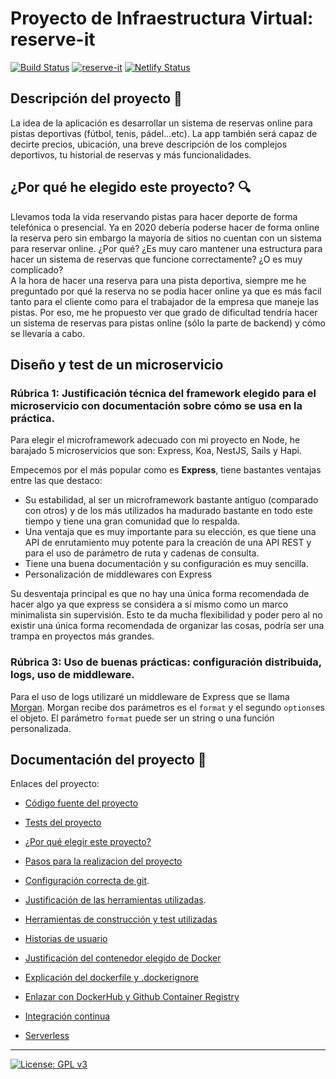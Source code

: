 # Proyecto de Infraestructura Virtual: reserve-it
[![Build Status](https://travis-ci.com/sergiocantero8/reserve-it.svg?branch=master)](https://travis-ci.com/sergiocantero8/reserve-it)
[![reserve-it](https://circleci.com/gh/sergiocantero8/reserve-it.svg?style=svg)](https://app.circleci.com/pipelines/github/sergiocantero8/reserve-it)
[![Netlify Status](https://api.netlify.com/api/v1/badges/652295d9-fd25-4ef9-86cd-e8077d424c66/deploy-status)](https://app.netlify.com/sites/compara-precios/deploys)
## Descripción del proyecto :green_book:
La idea de la aplicación es desarrollar un sistema de reservas online para pistas deportivas (fútbol, tenis, pádel...etc). La app también será capaz de decirte precios, ubicación, una breve descripción de los complejos deportivos, tu historial de reservas y más funcionalidades.

## ¿Por qué he elegido este proyecto? :mag:
Llevamos toda la vida reservando pistas para hacer deporte de forma telefónica o presencial. Ya en 2020 debería poderse hacer de forma online la reserva pero sin embargo la mayoría de sitios no cuentan con un sistema para reservar online. ¿Por qué? ¿Es muy caro mantener una estructura para hacer un sistema de reservas que funcione correctamente? ¿O es muy complicado?  
A la hora de hacer una reserva para una pista deportiva, siempre me he preguntado por qué la reserva no se podía hacer online ya que es más facil tanto para el cliente como para el trabajador de la empresa que maneje las pistas. Por eso, me he propuesto ver que grado de dificultad tendría hacer un sistema de reservas para pistas online (sólo la parte de backend) y cómo se llevaría a cabo.

## Diseño y test de un microservicio

### Rúbrica 1: Justificación técnica del framework elegido para el microservicio con documentación sobre cómo se usa en la práctica.

Para elegir el microframework adecuado con mi proyecto en Node, he barajado 5 microservicios que son: Express, Koa, NestJS, Sails y Hapi.

Empecemos por el más popular como es **Express**, tiene bastantes ventajas entre las que destaco:
- Su estabilidad, al ser un microframework bastante antiguo (comparado con otros) y de los más utilizados ha madurado bastante en todo este tiempo y tiene una gran comunidad que lo respalda.
- Una ventaja que es muy importante para su elección, es que tiene una API de enrutamiento muy potente para la creación de una API REST y para el uso de parámetro de ruta y cadenas de consulta.
- Tiene una buena documentación y su configuración es muy sencilla. 
- Personalización de middlewares con Express

Su desventaja principal es que no hay una única forma recomendada de hacer algo ya que express se considera a sí mismo como un marco minimalista sin supervisión. Esto te da mucha flexibilidad y poder pero al no existir una única forma recomendada de organizar las cosas, podría ser una trampa en proyectos más grandes.

### Rúbrica 3: Uso de buenas prácticas: configuración distribuida, logs, uso de middleware.

Para el uso de logs utilizaré un middleware de Express que se llama [Morgan](https://www.npmjs.com/package/morgan). Morgan recibe dos parámetros es el `format` y el segundo `options`es el objeto. El parámetro `format` puede ser un string o una función personalizada.
## Documentación del proyecto :page_facing_up:

Enlaces del proyecto: 

+ [Código fuente del proyecto](https://github.com/sergiocantero8/ReserveIt-API/blob/master/src)

+ [Tests del proyecto](https://github.com/sergiocantero8/ReserveIt-API/tree/master/test)

+ [¿Por qué elegir este proyecto?](https://github.com/sergiocantero8/ReserveIt-API/blob/master/docs/eleccion_proyecto.md)

+ [Pasos para la realizacion del proyecto](https://github.com/sergiocantero8/ReserveIt-API/blob/master/docs/pasos.md)

+ [Configuración correcta de git](https://github.com/sergiocantero8/ReserveIt-API/blob/master/docs/git_config.md).

+ [Justificación de las herramientas utilizadas](https://github.com/sergiocantero8/ReserveIt-API/blob/master/docs/herramientas.md).

+ [Herramientas de construcción y test utilizadas](https://github.com/sergiocantero8/ReserveIt-API/blob/master/docs/herramientas_test.md)

+ [Historias de usuario](https://github.com/sergiocantero8/reserve-it/blob/master/docs/herramientas_test.md)

+ [Justificación del contenedor elegido de Docker](https://github.com/sergiocantero8/reserve-it/blob/master/docs/justificacion_docker.md)

+ [Explicación del dockerfile y .dockerignore](https://github.com/sergiocantero8/reserve-it/blob/master/docs/explicacion_dockerfile.md)

+ [Enlazar con DockerHub y Github Container Registry](https://github.com/sergiocantero8/reserve-it/blob/master/docs/dockerhub_y_gcr.md)

+ [Integración continua](https://github.com/sergiocantero8/reserve-it/blob/master/docs/integracion_continua.md)

+ [Serverless](https://github.com/sergiocantero8/reserve-it/blob/master/docs/serverless.md)




---
[![License: GPL v3](https://img.shields.io/badge/License-GPLv3-blue.svg)](https://www.gnu.org/licenses/gpl-3.0)
